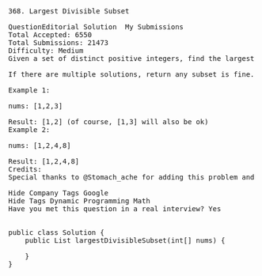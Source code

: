 <pre>
368. Largest Divisible Subset  

QuestionEditorial Solution  My Submissions
Total Accepted: 6550
Total Submissions: 21473
Difficulty: Medium
Given a set of distinct positive integers, find the largest subset such that every pair (Si, Sj) of elements in this subset satisfies: Si % Sj = 0 or Sj % Si = 0.

If there are multiple solutions, return any subset is fine.

Example 1:

nums: [1,2,3]

Result: [1,2] (of course, [1,3] will also be ok)
Example 2:

nums: [1,2,4,8]

Result: [1,2,4,8]
Credits:
Special thanks to @Stomach_ache for adding this problem and creating all test cases.

Hide Company Tags Google
Hide Tags Dynamic Programming Math
Have you met this question in a real interview? Yes  


public class Solution {
    public List<Integer> largestDivisibleSubset(int[] nums) {
        
    }
}
</pre>
